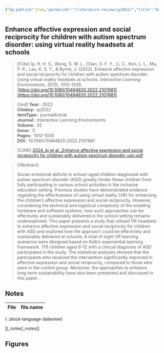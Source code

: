 ```yaml
---
{"dg-publish":true,"permalink":"/literature-review/ip2022/","title":"Enhance affective expression and social reciprocity for children with autism spectrum disorder using virtual reality headsets at schools","tags":["Virtual","reality","autism","spectrum","disorder","affective","expression","experiential","learning","social","reciprocity"]}
---
```



## Enhance affective expression and social reciprocity for children with autism spectrum disorder: using virtual reality headsets at schools

> [!Cite]
> Ip, H. H. S., Wong, S. W. L., Chan, D. F. Y., Li, C., Kon, L. L., Ma, P. K., Lau, K. S. Y., & Byrne, J. (2022). Enhance affective expression and social reciprocity for children with autism spectrum disorder: Using virtual reality headsets at schools. _Interactive Learning Environments_, _32_(3), 1012–1035. [https://doi.org/10.1080/10494820.2022.2107681](https://doi.org/10.1080/10494820.2022.2107681)


>[!md]
> **Year**:: 2022   
> **Citekey**:: ip2022  
> **itemType**:: journalArticle  
> **Journal**:: *Interactive Learning Environments*  
> **Volume**:: 32  
> **Issue**:: 3   
> **Pages**:: 1012-1035  
> **DOI**:: 10.1080/10494820.2022.2107681    

> [!LINK] 
> [2024_Ip et al._Enhance affective expression and social reciprocity for children with autism spectrum disorder usin.pdf](zotero://select/library/items/MW53S3LS)

> [!Abstract]
>
> Social-emotional deficits in school-aged children diagnosed with autism spectrum disorder (ASD) greatly hinder these children from fully participating in various school activities in the inclusive education setting. Previous studies have demonstrated evidence regarding the effectiveness of using virtual reality (VR) for enhancing the children’s affective expression and social reciprocity. However, considering the technical and logistical complexity of the enabling hardware and software systems, how such approaches can be effectively and sustainably delivered in the school setting remains underexplored. This paper presents a study that utilised VR headsets to enhance affective expression and social reciprocity for children with ASD and explored how the approach could be effectively and sustainably delivered at schools. A total of eight VR learning scenarios were designed based on Kolb’s experiential learning framework. 176 children aged 6–12 with a clinical diagnosis of ASD participated in the study. The statistical analyses showed that the participants who received the intervention significantly improved in affective expression and social reciprocity, compared to those who were in the control group. Moreover, the approaches to enhance long-term sustainability have also been presented and discussed in this paper.
>.
> 


## Notes

| File | file.name |
| ---- | --------- |

{ .block-language-dataview}

[[_notes\|_notes]]

## Figures

